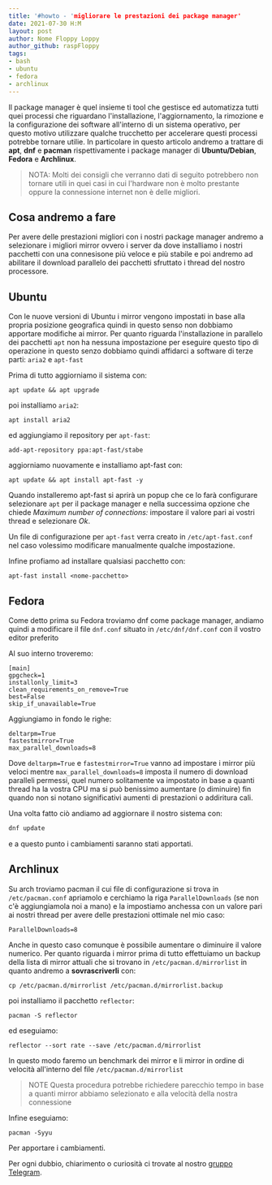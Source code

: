 ```yaml
---
title: '#howto - 'migliorare le prestazioni dei package manager' 
date: 2021-07-30 H:M
layout: post 
author: Nome Floppy Loppy
author_github: raspFloppy 
tags: 
- bash 
- ubuntu
- fedora
- archlinux
---
```


Il package manager è quel insieme ti tool che gestisce ed automatizza tutti quei processi che riguardano l'installazione, l'aggiornamento, la rimozione e la configurazione dei software all'interno di un sistema operativo, per questo motivo utilizzare qualche trucchetto per accelerare questi processi potrebbe tornare utilie.
In particolare in questo articolo andremo a trattare di **apt**, **dnf** e **pacman** rispettivamente i package manager di **Ubuntu/Debian**, **Fedora** e **Archlinux**.

> NOTA: 
> Molti dei consigli che verranno dati di seguito potrebbero non tornare utili in quei casi in cui l'hardware non è molto prestante oppure la connessione internet non è delle migliori.


## Cosa andremo a fare
Per avere delle prestazioni migliori con i nostri package manager andremo a selezionare i migliori mirror ovvero i server da dove installiamo i nostri pacchetti con una connesisone più veloce e più stabile e poi andremo ad abilitare il download parallelo dei pacchetti sfruttato i thread del nostro processore.


## Ubuntu

Con le nuove versioni di Ubuntu i mirror vengono impostati in base alla propria posizione geografica quindi in questo senso non dobbiamo apportare modifiche ai mirror.
Per quanto riguarda l'installazione in parallelo dei pacchetti `apt` non ha nessuna impostazione per eseguire questo tipo di operazione in questo senzo dobbiamo quindi affidarci a software di terze parti: `aria2` e `apt-fast`

Prima di tutto aggiorniamo il sistema con:
```
apt update && apt upgrade
```

poi installiamo `aria2`:
```
apt install aria2
```

ed aggiungiamo il repository per `apt-fast`:
```
add-apt-repository ppa:apt-fast/stabe
```

aggiorniamo nuovamente e installiamo apt-fast con:
```
apt update && apt install apt-fast -y
```

Quando installeremo apt-fast si aprirà un popup che ce lo farà configurare selezionare `apt` per il package manager e nella successima opzione che chiede *Maximum number of connections:* impostare il valore pari ai vostri thread e selezionare *Ok*.

Un file di configurazione per `apt-fast`  verra creato in `/etc/apt-fast.conf` nel caso volessimo modificare manualmente qualche impostazione.

Infine profiamo ad installare qualsiasi pacchetto con:
```
apt-fast install <nome-pacchetto>
```


## Fedora 
 
 Come detto prima su Fedora troviamo dnf come package manager, andiamo quindi a modificare il file `dnf.conf` situato in  `/etc/dnf/dnf.conf` con il vostro editor preferito
 
 Al suo interno troveremo:
 ```
[main]
gpgcheck=1
installonly_limit=3
clean_requirements_on_remove=True
best=False
skip_if_unavailable=True
 ```
 
 Aggiungiamo in fondo le righe: 
 ```
deltarpm=True
fastestmirror=True
max_parallel_downloads=8
```

Dove `deltarpm=True` e `fastestmirror=True` vanno ad impostare i mirror più veloci mentre `max_parallel_downloads=8` imposta il numero di download paralleli permessi, quel numero solitamente va impostato in base a quanti thread ha la vostra CPU ma si può benissimo  aumentare (o diminuire) fin quando non si notano significativi aumenti di prestazioni o addiritura cali.

Una volta fatto ciò andiamo ad aggiornare il nostro sistema con:
``` bash
dnf update
```

e a questo punto i cambiamenti saranno stati apportati.


## Archlinux

Su arch troviamo pacman il cui file di configurazione si trova in `/etc/pacman.conf` 
apriamolo e cerchiamo la riga `ParallelDownloads`  (se non c'è aggiungiamola noi a mano) e la impostiamo anchessa con un valore pari ai nostri thread per avere delle prestazioni ottimale nel mio  caso:
```
ParallelDownloads=8
```

Anche in questo caso comunque è possibile aumentare o diminuire il valore numerico. 
Per quanto riguarda i mirror prima di tutto effettuiamo un backup della lista di mirror attuali che si trovano in `/etc/pacman.d/mirrorlist`  in quanto andremo a **sovrascriverli** con:
```
cp /etc/pacman.d/mirrorlist /etc/pacman.d/mirrorlist.backup
```

poi installiamo il pacchetto `reflector`:
```
pacman -S reflector
```

ed eseguiamo:
```
reflector --sort rate --save /etc/pacman.d/mirrorlist
```

In questo modo faremo un benchmark dei mirror e li  mirror in ordine di velocità all'interno del file `/etc/pacman.d/mirrorlist`
>NOTE
>Questa procedura potrebbe richiedere parecchio tempo in base a quanti mirror abbiamo selezionato e alla velocità della nostra connessione

Infine eseguiamo:
``` 
pacman -Syyu
```

Per apportare i cambiamenti.



Per ogni dubbio, chiarimento o curiosità ci trovate al nostro [gruppo Telegram](https://t.me/linuxpeople).
